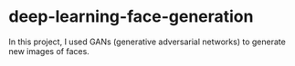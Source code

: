 # deep-learning-face-generation
In this project, I used GANs (generative adversarial networks) to generate new images of faces.

